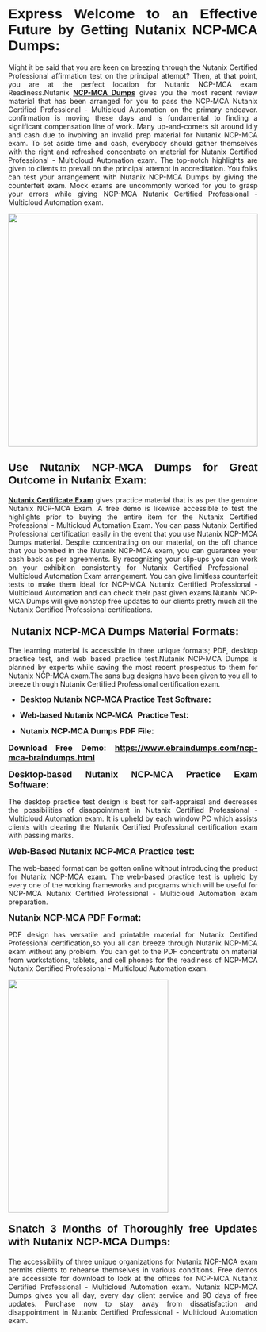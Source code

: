 <h1 dir="ltr" style="text-align: justify;"><span style="font-family:Verdana,Geneva,sans-serif;"><b>Express Welcome to an Effective Future by Getting Nutanix NCP-MCA Dumps:</b></span></h1>

<p dir="ltr" style="text-align: justify;">Might it be said that you are keen on breezing through the Nutanix Certified Professional affirmation test on the principal attempt? Then, at that point, you are at the perfect location for Nutanix NCP-MCA exam Readiness.Nutanix <a href="https://www.ebraindumps.com/ncp-mca-braindumps.html" target="_self"><strong>NCP-MCA Dumps</strong></a> gives you the most recent review material that has been arranged for you to pass the NCP-MCA Nutanix Certified Professional - Multicloud Automation on the primary endeavor. confirmation is moving these days and is fundamental to finding a significant compensation line of work. Many up-and-comers sit around idly and cash due to involving an invalid prep material for Nutanix NCP-MCA exam. To set aside time and cash, everybody should gather themselves with the right and refreshed concentrate on material for Nutanix Certified Professional - Multicloud Automation exam. The top-notch highlights are given to clients to prevail on the principal attempt in accreditation. You folks can test your arrangement with Nutanix NCP-MCA Dumps by giving the counterfeit exam. Mock exams are uncommonly worked for you to grasp your errors while giving NCP-MCA Nutanix Certified Professional - Multicloud Automation exam.</p>

<p dir="ltr" style="text-align: justify;"><a href="https://www.ebraindumps.com/ncp-mca-braindumps.html" target="_self"><img alt="" src="https://lh3.googleusercontent.com/pw/AMWts8Aj3tb-wF0OMpw147T1Bg9eAAj9fKo6ifFWMDCc6oU3qtU3KEqtRsEM2KRmm3UaDWRNIl4uKsuW21qaZWMz89XK1ad3jQX9oZiQAoJqInwJqRGpkLNoXMJEdtJjmgXii-lFlTr95P8IcS6Zx1e4FG44=w1098-h617-no?authuser=4" style="width: 100%; height: 470px;" /></a></p>

<h2 dir="ltr" style="text-align: justify;"><span style="font-size:22px;"><span style="font-family:Verdana,Geneva,sans-serif;"><strong>Use Nutanix NCP-MCA Dumps for Great Outcome in Nutanix Exam:</strong></span></span></h2>

<p dir="ltr" style="text-align: justify;"><a href="https://www.ebraindumps.com/nutanix-certified-professional-dumps.html" target="_self"><strong>Nutanix Certificate Exam</strong></a> gives practice material that is as per the genuine Nutanix NCP-MCA Exam. A free demo is likewise accessible to test the highlights prior to buying the entire item for the Nutanix Certified Professional - Multicloud Automation Exam. You can pass Nutanix Certified Professional certification easily in the event that you use Nutanix NCP-MCA Dumps material. Despite concentrating on our material, on the off chance that you bombed in the Nutanix NCP-MCA exam, you can guarantee your cash back as per agreements. By recognizing your slip-ups you can work on your exhibition consistently for Nutanix Certified Professional - Multicloud Automation Exam arrangement. You can give limitless counterfeit tests to make them ideal for NCP-MCA Nutanix Certified Professional - Multicloud Automation and can check their past given exams.Nutanix NCP-MCA Dumps will give nonstop free updates to our clients pretty much all the Nutanix Certified Professional certifications.</p>

<h3 dir="ltr" style="text-align: justify;"><span style="font-size:22px;"><span style="font-family:Verdana,Geneva,sans-serif;"><strong> Nutanix NCP-MCA Dumps Material Formats:</strong></span></span></h3>

<p dir="ltr" style="text-align: justify;">The learning material is accessible in three unique formats; PDF, desktop practice test, and web based practice test.Nutanix NCP-MCA Dumps is planned by experts while saving the most recent prospectus to them for Nutanix NCP-MCA exam.The sans bug designs have been given to you all to breeze through Nutanix Certified Professional certification exam.</p>

<ul dir="ltr">
	<li style="text-align: justify;"><span style="font-size:16px;"><span style="font-family:Verdana,Geneva,sans-serif;"><b>Desktop Nutanix NCP-MCA Practice Test Software: </b></span></span></li>
	<li style="text-align: justify;">
	<p><span style="font-size:16px;"><span style="font-family:Verdana,Geneva,sans-serif;"><b id="docs-internal-guid-44b45a43-7fff-2325-b530-fbb6de77fdb4">Web-based Nutanix NCP-MCA  Practice Test:</b></span></span></p>
	</li>
	<li role="presentation" style="text-align: justify;"><span style="font-size:16px;"><span style="font-family:Verdana,Geneva,sans-serif;"><b id="docs-internal-guid-44b45a43-7fff-2325-b530-fbb6de77fdb4">Nutanix NCP-MCA Dumps PDF File:</b> </span></span></li>
</ul>

<p dir="ltr" style="text-align: justify;"><span style="font-size:16px;"><strong>Download Free Demo: <a href="https://www.ebraindumps.com/ncp-mca-braindumps.html" target="_self">https://www.ebraindumps.com/ncp-mca-braindumps.html</a></strong></span></p>

<p dir="ltr" style="text-align: justify;"><span style="font-size:18px;"><span style="font-family:Verdana,Geneva,sans-serif;"><b id="docs-internal-guid-44b45a43-7fff-2325-b530-fbb6de77fdb4">Desktop-based </b><b>Nutanix NCP-MCA Practice Exam Software:</b></span></span></p>

<p dir="ltr" style="text-align: justify;">The desktop practice test design is best for self-appraisal and decreases the possibilities of disappointment in Nutanix Certified Professional - Multicloud Automation exam. It is upheld by each window PC which assists clients with clearing the Nutanix Certified Professional certification exam with passing marks.</p>

<p dir="ltr" style="text-align: justify;"><span style="font-size:18px;"><span style="font-family:Verdana,Geneva,sans-serif;"><b>Web-Based Nutanix NCP-MCA Practice test:</b></span></span></p>

<p dir="ltr" style="text-align: justify;">The web-based format can be gotten online without introducing the product for Nutanix NCP-MCA exam. The web-based practice test is upheld by every one of the working frameworks and programs which will be useful for NCP-MCA Nutanix Certified Professional - Multicloud Automation exam preparation.</p>

<p dir="ltr" style="text-align: justify;"><span style="font-size:18px;"><span style="font-family:Verdana,Geneva,sans-serif;"><b>Nutanix NCP-MCA PDF Format:</b></span></span></p>

<p dir="ltr" style="text-align: justify;">PDF design has versatile and printable material for Nutanix Certified Professional certification,so you all can breeze through Nutanix NCP-MCA exam without any problem. You can get to the PDF concentrate on material from workstations, tablets, and cell phones for the readiness of NCP-MCA Nutanix Certified Professional - Multicloud Automation exam.</p>

<p dir="ltr" style="text-align: justify;"><a href="https://www.ebraindumps.com/ncp-mca-braindumps.html" target="_self"><img alt="" src="https://lh3.googleusercontent.com/pw/AMWts8Cm0-aiB9xC_FPL6GMf_gRc8bGJDkUG0gzD_GNwF--xl3UqafByTFN8nh78SU7aGuHZFgFzPFfPw8DPYtpQLPn5Yzy7__RrfyR3tcnJW6pSf-MMu652cZxPK9fQfq2DRLK-vEhbQGsNVpaasFd-xlwx=w1179-h617-no?authuser=4" style="width: 80%; height: 470px;" /></a></p>

<h4 dir="ltr" style="text-align: justify;"><b><span style="font-size:22px;"><span style="font-family:Verdana,Geneva,sans-serif;">Snatch 3 Months of Thoroughly free Updates with Nutanix NCP-MCA Dumps:</span></span></b></h4>

<p dir="ltr" style="text-align: justify;">The accessibility of three unique organizations for Nutanix NCP-MCA exam permits clients to rehearse themselves in various conditions. Free demos are accessible for download to look at the offices for NCP-MCA Nutanix Certified Professional - Multicloud Automation exam. Nutanix NCP-MCA Dumps gives you all day, every day client service and 90 days of free updates. Purchase now to stay away from dissatisfaction and disappointment in Nutanix Certified Professional - Multicloud Automation exam.</p>

<p style="text-align: justify;"> </p>
